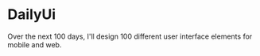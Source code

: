 # DailyUi
Over the next 100 days, I'll design 100 different user interface elements for mobile and web.
